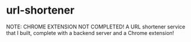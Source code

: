 # url-shortener
NOTE: CHROME EXTENSION NOT COMPLETED! A URL shortener service that I built, complete with a backend server and a Chrome extension!
